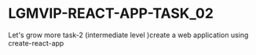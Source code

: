 # LGMVIP-REACT-APP-TASK_02
Let's grow more task-2 (intermediate level )create a web application using create-react-app
